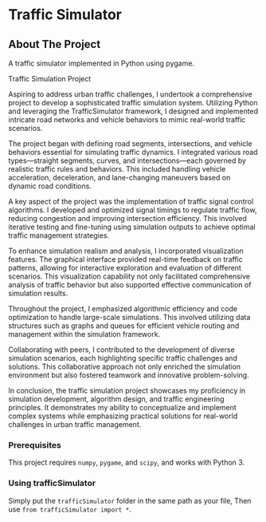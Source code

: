 # Traffic Simulator


## About The Project

A traffic simulator implemented in Python using pygame.

Traffic Simulation Project

Aspiring to address urban traffic challenges, I undertook a comprehensive project to develop a sophisticated traffic simulation system. Utilizing Python and leveraging the TrafficSimulator framework, I designed and implemented intricate road networks and vehicle behaviors to mimic real-world traffic scenarios.

The project began with defining road segments, intersections, and vehicle behaviors essential for simulating traffic dynamics. I integrated various road types—straight segments, curves, and intersections—each governed by realistic traffic rules and behaviors. This included handling vehicle acceleration, deceleration, and lane-changing maneuvers based on dynamic road conditions.

A key aspect of the project was the implementation of traffic signal control algorithms. I developed and optimized signal timings to regulate traffic flow, reducing congestion and improving intersection efficiency. This involved iterative testing and fine-tuning using simulation outputs to achieve optimal traffic management strategies.

To enhance simulation realism and analysis, I incorporated visualization features. The graphical interface provided real-time feedback on traffic patterns, allowing for interactive exploration and evaluation of different scenarios. This visualization capability not only facilitated comprehensive analysis of traffic behavior but also supported effective communication of simulation results.

Throughout the project, I emphasized algorithmic efficiency and code optimization to handle large-scale simulations. This involved utilizing data structures such as graphs and queues for efficient vehicle routing and management within the simulation framework.

Collaborating with peers, I contributed to the development of diverse simulation scenarios, each highlighting specific traffic challenges and solutions. This collaborative approach not only enriched the simulation environment but also fostered teamwork and innovative problem-solving.

In conclusion, the traffic simulation project showcases my proficiency in simulation development, algorithm design, and traffic engineering principles. It demonstrates my ability to conceptualize and implement complex systems while emphasizing practical solutions for real-world challenges in urban traffic management.

### Prerequisites

This project requires `numpy`, `pygame`, and `scipy`, and works with Python 3.

### Using trafficSimulator

Simply put the `trafficSimulator` folder in the same path as your file, Then use `from trafficSimulator import *`.
